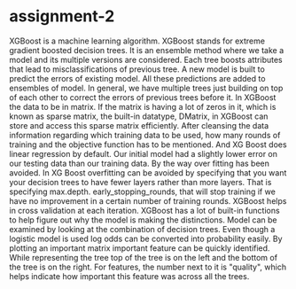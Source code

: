 # assignment-2
XGBoost is a machine learning algorithm. XGBoost stands for extreme gradient boosted decision trees. It is an ensemble method where we take a model and its multiple versions are considered. Each tree boosts attributes that lead to misclassifications of previous tree. A new model is built to predict the errors of existing model. All these predictions are added to ensembles of model. In general, we have multiple trees just building on top of each other to correct the errors of previous trees before it. In XGBoost the data to be in matrix. If the matrix is having a lot of zeros in it, which is known as sparse matrix, the built-in datatype, DMatrix, in XGBoost can store and access this sparse matrix efficiently. After cleansing the data information regarding which training data to be used, how many rounds of training and the objective function has to be mentioned. And XG Boost does linear regression by default. Our initial model had a slightly lower error on our testing data than our training data. By the way over fitting has been avoided. In XG Boost overfitting can be avoided by specifying that you want your decision trees to have fewer layers rather than more layers. That is specifying max.depth.  early_stopping_rounds, that will stop training if we have no improvement in a certain number of training rounds. XGBoost helps in cross validation at each iteration. XGBoost has a lot of built-in functions to help figure out why the model is making the distinctions. Model can be examined by looking at the combination of decision trees. Even though a logistic model is used log odds can be converted into probability easily. By plotting an important matrix important feature can be quickly identified. While representing the tree top of the tree is on the left and the bottom of the tree is on the right. For features, the number next to it is "quality", which helps indicate how important this feature was across all the trees.

